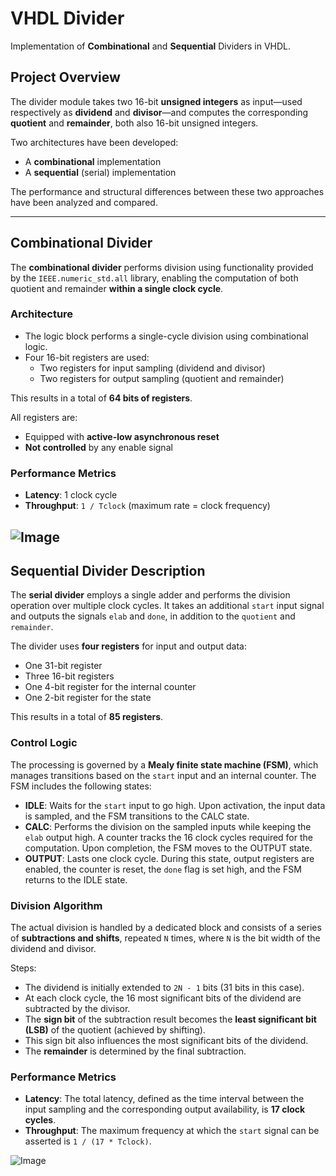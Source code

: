 # VHDL Divider

Implementation of **Combinational** and **Sequential** Dividers in VHDL.

## Project Overview

The divider module takes two 16-bit **unsigned integers** as input—used respectively as **dividend** and **divisor**—and computes the corresponding **quotient** and **remainder**, both also 16-bit unsigned integers.

Two architectures have been developed:
- A **combinational** implementation
- A **sequential** (serial) implementation

The performance and structural differences between these two approaches have been analyzed and compared.

---

## Combinational Divider

The **combinational divider** performs division using functionality provided by the `IEEE.numeric_std.all` library, enabling the computation of both quotient and remainder **within a single clock cycle**.

### Architecture

- The logic block performs a single-cycle division using combinational logic.
- Four 16-bit registers are used:
  - Two registers for input sampling (dividend and divisor)
  - Two registers for output sampling (quotient and remainder)

This results in a total of **64 bits of registers**.

All registers are:
- Equipped with **active-low asynchronous reset**
- **Not controlled** by any enable signal

### Performance Metrics

- **Latency**: 1 clock cycle
- **Throughput**: `1 / Tclock` (maximum rate = clock frequency)

![Image](https://github.com/user-attachments/assets/19e32720-f45a-40e1-b293-393ac2a04a86)
---

## Sequential Divider Description

The **serial divider** employs a single adder and performs the division operation over multiple clock cycles. It takes an additional `start` input signal and outputs the signals `elab` and `done`, in addition to the `quotient` and `remainder`.

The divider uses **four registers** for input and output data:
- One 31-bit register
- Three 16-bit registers
- One 4-bit register for the internal counter
- One 2-bit register for the state

This results in a total of **85 registers**.

### Control Logic

The processing is governed by a **Mealy finite state machine (FSM)**, which manages transitions based on the `start` input and an internal counter. The FSM includes the following states:

- **IDLE**: Waits for the `start` input to go high. Upon activation, the input data is sampled, and the FSM transitions to the CALC state.
- **CALC**: Performs the division on the sampled inputs while keeping the `elab` output high. A counter tracks the 16 clock cycles required for the computation. Upon completion, the FSM moves to the OUTPUT state.
- **OUTPUT**: Lasts one clock cycle. During this state, output registers are enabled, the counter is reset, the `done` flag is set high, and the FSM returns to the IDLE state.

### Division Algorithm

The actual division is handled by a dedicated block and consists of a series of **subtractions and shifts**, repeated `N` times, where `N` is the bit width of the dividend and divisor.

Steps:
- The dividend is initially extended to `2N - 1` bits (31 bits in this case).
- At each clock cycle, the 16 most significant bits of the dividend are subtracted by the divisor.
- The **sign bit** of the subtraction result becomes the **least significant bit (LSB)** of the quotient (achieved by shifting).
- This sign bit also influences the most significant bits of the dividend.
- The **remainder** is determined by the final subtraction.

### Performance Metrics

- **Latency**: The total latency, defined as the time interval between the input sampling and the corresponding output availability, is **17 clock cycles**.
- **Throughput**: The maximum frequency at which the `start` signal can be asserted is `1 / (17 * Tclock)`.

![Image](https://github.com/user-attachments/assets/6c295d93-eef5-4228-a08d-98c3b5b95c71)

